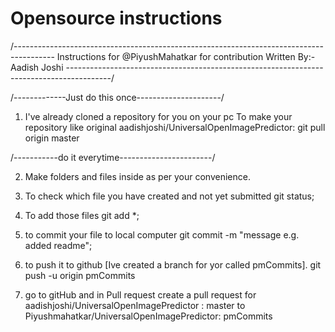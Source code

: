 # Opensource instructions

/----------------------------------------------------------------------------------------
	Instructions for @PiyushMahatkar for contribution
	Written By:- Aadish Joshi
-----------------------------------------------------------------------------------------/



/-------------Just do this once---------------------/
1) I've already cloned a repository for you on your pc
To make your repository like original aadishjoshi/UniversalOpenImagePredictor:
git pull origin master


/-----------do it everytime-----------------------/

2) Make folders and files inside as per your convenience.

3) To check which file you have created and not yet submitted
git status;

4) To add those files
git add *;

5) to commit your file to local computer
git commit -m "message e.g. added readme";

6) to push it to github [Ive created a branch for yor called pmCommits]. 
git push -u origin pmCommits

7) go to gitHub and in Pull request create a pull request
for  aadishjoshi/UniversalOpenImagePredictor : master to Piyushmahatkar/UniversalOpenImagePredictor: pmCommits

